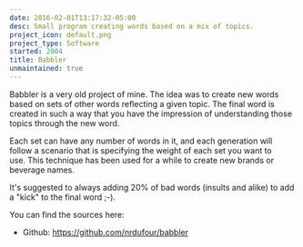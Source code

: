 ```yaml
---
date: 2016-02-01T13:17:32-05:00
desc: Small program creating words based on a mix of topics.
project_icon: default.png
project_type: Software
started: 2004
title: Babbler
unmaintained: true
---
```


Babbler is a very old project of mine. The idea was to create new words based on sets of other words reflecting a given topic. The final word is created in such a way that you have the impression of understanding those topics through the new word.

Each set can have any number of words in it, and each generation will follow a scenario that is specifying the weight of each set you want to use. This technique has been used for a while to create new brands or beverage names.

It's suggested to always adding 20% of bad words (insults and alike) to add a "kick" to the final word ;-).

You can find the sources here:

+ Github: <https://github.com/nrdufour/babbler>
